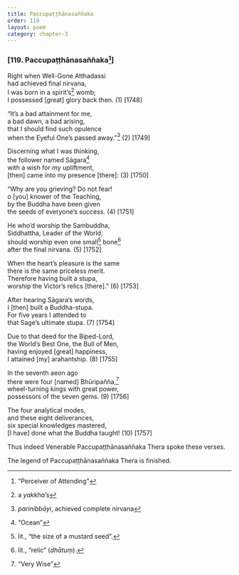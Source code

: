```yaml
---
title: Paccupaṭṭhānasaññaka
order: 119
layout: poem
category: chapter-3
---
```


### \[119. Paccupaṭṭhānasaññaka[^1]\]

Right when Well-Gone Atthadassi  
had achieved final nirvana,  
I was born in a spirit’s[^2] womb;  
I possessed \[great\] glory back then. (1) \[1748\]

“It’s a bad attainment for me,  
a bad dawn, a bad arising,  
that I should find such opulence  
when the Eyeful One’s passed away.”[^3] (2) \[1749\]

Discerning what I was thinking,  
the follower named Sāgara[^4]  
with a wish for my upliftment,  
\[then\] came into my presence \[there\]: (3) \[1750\]

“Why are you grieving? Do not fear!  
o \[you\] knower of the Teaching,  
by the Buddha have been given  
the seeds of everyone’s success. (4) \[1751\]

He who’d worship the Sambuddha,  
Siddhattha, Leader of the World,  
should worship even one small[^5] bone[^6]  
after the final nirvana. (5) \[1752\]

When the heart’s pleasure is the same  
there is the same priceless merit.  
Therefore having built a stupa,  
worship the Victor’s relics \[there\].” (6) \[1753\]

After hearing Sāgara’s words,  
I \[then\] built a Buddha-stupa.  
For five years I attended to  
that Sage’s ultimate stupa. (7) \[1754\]

Due to that deed for the Biped-Lord,  
the World’s Best One, the Bull of Men,  
having enjoyed \[great\] happiness,  
I attained \[my\] arahantship. (8) \[1755\]

In the seventh aeon ago  
there were four \[named\] Bhūripañña,[^7]  
wheel-turning kings with great power,  
possessors of the seven gems. (9) \[1756\]

The four analytical modes,  
and these eight deliverances,  
six special knowledges mastered,  
\[I have\] done what the Buddha taught! (10) \[1757\]

Thus indeed Venerable Paccupaṭṭhānasaññaka Thera spoke these verses.

The legend of Paccupaṭṭhānasaññaka Thera is finished.

[^1]: “Perceiver of Attending”

[^2]: a *yakkha’s*

[^3]: *parinibbāyi*, achieved complete nirvana

[^4]: “Ocean”

[^5]: lit., “the size of a mustard seed”.

[^6]: lit., “relic” (*dhātuṃ*).

[^7]: “Very Wise”
